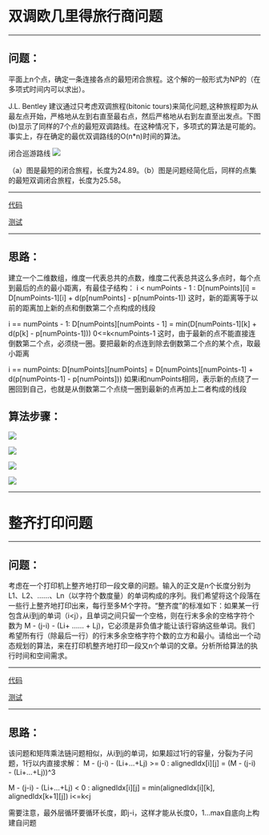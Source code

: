 # 双调欧几里得旅行商问题
--------
## 问题：
平面上n个点，确定一条连接各点的最短闭合旅程。这个解的一般形式为NP的（在多项式时间内可以求出）。

J.L. Bentley 建议通过只考虑双调旅程(bitonic tours)来简化问题,这种旅程即为从最左点开始，严格地从左到右直至最右点，然后严格地从右到左直至出发点。下图(b)显示了同样的7个点的最短双调路线。在这种情况下，多项式的算法是可能的。事实上，存在确定的最优双调路线的O(n*n)时间的算法。

闭合巡游路线
![](https://github.com/shady831213/algorithms/blob/master/dp/static/dp1.PNG)

（a）图是最短的闭合旅程，长度为24.89。（b）图是问题经简化后，同样的点集的最短双调闭合旅程，长度为25.58。

--------
[代码](https://github.com/shady831213/algorithms/blob/master/dp/bitonicTSP.go)

[测试](https://github.com/shady831213/algorithms/blob/master/dp/bitonicTSP_test.go)

--------
## 思路：
建立一个二维数组，维度一代表总共的点数，维度二代表总共这么多点时，每个点到最后的点的最小距离，有最佳子结构：
i < numPoints - 1 :
D[numPoints][i] = D[numPoints-1][i] + d(p[numPoints] - p[numPoints-1])
这时，新的距离等于以前的距离加上新的点和倒数第二个点构成的线段

i == numPoints - 1:
D[numPoints][numPoints - 1] = min(D[numPoints-1][k] + d(p[k] - p[numPoints-1])) 0<=k<numPoints-1
这时，由于最新的点不能直接连倒数第二个点，必须绕一圈。要把最新的点连到除去倒数第二个点的某个点，取最小距离

i == numPoints:
D[numPoints][numPoints] = D[numPoints][numPoints-1] + d(p[numPoints-1] - p[numPoints]))
如果i和numPoints相同，表示新的点绕了一圈回到自己，也就是从倒数第二个点绕一圈到最新的点再加上二者构成的线段

## 算法步骤：
![](https://github.com/shady831213/algorithms/blob/master/dp/static/ph2.PNG)

![](https://github.com/shady831213/algorithms/blob/master/dp/static/ph3.PNG)

![](https://github.com/shady831213/algorithms/blob/master/dp/static/ph4.PNG)

![](https://github.com/shady831213/algorithms/blob/master/dp/static/ph5.PNG)


--------
# 整齐打印问题
--------
## 问题：
考虑在一个打印机上整齐地打印一段文章的问题。输入的正文是n个长度分别为L1、L2、……、Ln（以字符个数度量）的单词构成的序列。我们希望将这个段落在一些行上整齐地打印出来，每行至多M个字符。“整齐度”的标准如下：如果某一行包含从i到j的单词（i<j），且单词之间只留一个空格，则在行末多余的空格字符个数为 M - (j-i) - (Li+ …… + Lj)，它必须是非负值才能让该行容纳这些单词。我们希望所有行（除最后一行）的行末多余空格字符个数的立方和最小。请给出一个动态规划的算法，来在打印机整齐地打印一段又n个单词的文章。分析所给算法的执行时间和空间需求。

--------
[代码](https://github.com/shady831213/algorithms/blob/master/dp/prettyPrint.go)

[测试](https://github.com/shady831213/algorithms/blob/master/dp/prettyPrint_test.go)

--------
## 思路：
该问题和矩阵乘法链问题相似，从i到j的单词，如果超过1行的容量，分裂为子问题，1行以内直接求解：
M - (j-i) - (Li+...+Lj) >= 0 :
alignedIdx[i][j] = (M - (j-i) - (Li+...+Lj))^3

M - (j-i) - (Li+...+Lj) < 0 :
alignedIdx[i][j] = min(alignedIdx[i][k], alignedIdx[k+1][j]) i<=k<j

需要注意，最外层循环要循环长度，即j-i，这样才能从长度0，1...max自底向上构建自问题

